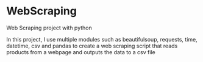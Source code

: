 # WebScraping
Web Scraping project with python

In this project, I use multiple modules such as beautifulsoup, requests, time, datetime, csv and pandas to create a web scraping script that reads products from a webpage and outputs the data to a csv file
